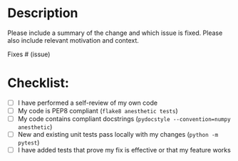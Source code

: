 # Description

Please include a summary of the change and which issue is fixed. Please also include relevant motivation and context.

Fixes # (issue)

# Checklist:

- [ ] I have performed a self-review of my own code
- [ ] My code is PEP8 compliant (`flake8 anesthetic tests`)
- [ ] My code contains compliant docstrings (`pydocstyle --convention=numpy anesthetic`)
- [ ] New and existing unit tests pass locally with my changes (`python -m pytest`)
- [ ] I have added tests that prove my fix is effective or that my feature works
